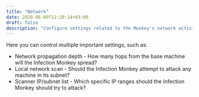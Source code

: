 ```yaml
---
title: "Network"
date: 2020-06-09T12:20:14+03:00
draft: false
description: "Configure settings related to the Monkey's network activity."
---
```


Here you can control multiple important settings, such as:

* Network propagation depth - How many hops from the base machine will the Infection Monkey spread?
* Local network scan - Should the Infection Monkey attempt to attack any machine in its subnet?
* Scanner IP/subnet list - Which specific IP ranges should the Infection Monkey should try to attack?
